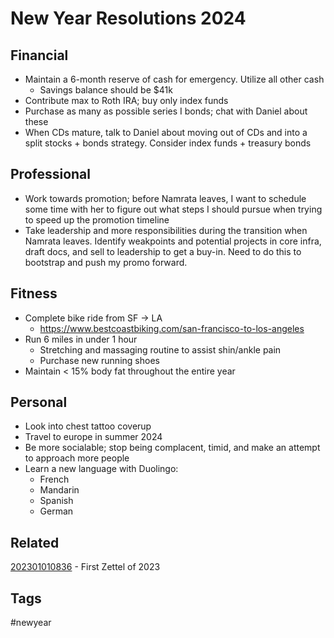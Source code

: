 # New Year Resolutions 2024

## Financial
* Maintain a 6-month reserve of cash for emergency. Utilize all other cash
  - Savings balance should be $41k
* Contribute max to Roth IRA; buy only index funds
* Purchase as many as possible series I bonds; chat with Daniel about these
* When CDs mature, talk to Daniel about moving out of CDs and into a split
  stocks + bonds strategy. Consider index funds + treasury bonds

## Professional
* Work towards promotion; before Namrata leaves, I want to schedule some time
  with her to figure out what steps I should pursue when trying to speed up the 
  promotion timeline
* Take leadership and more responsibilities during the transition when Namrata
  leaves. Identify weakpoints and potential projects in core infra, draft docs,
  and sell to leadership to get a buy-in. Need to do this to bootstrap and push
  my promo forward.

## Fitness
* Complete bike ride from SF -> LA
  - https://www.bestcoastbiking.com/san-francisco-to-los-angeles
* Run 6 miles in under 1 hour
  - Stretching and massaging routine to assist shin/ankle pain
  - Purchase new running shoes
* Maintain < 15% body fat throughout the entire year

## Personal
* Look into chest tattoo coverup
* Travel to europe in summer 2024
* Be more socialable; stop being complacent, timid, and make an attempt to
  approach more people
* Learn a new language with Duolingo:
  - French
  - Mandarin
  - Spanish
  - German

## Related
[202301010836](../202301010836) - First Zettel of 2023

## Tags
#newyear
